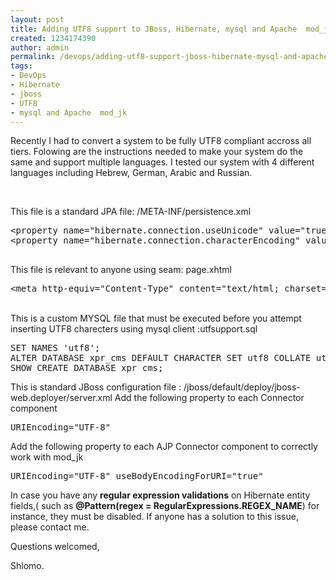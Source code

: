 ```yaml
---
layout: post
title: Adding UTF8 support to JBoss, Hibernate, mysql and Apache  mod_jk
created: 1234174390
author: admin
permalink: /devops/adding-utf8-support-jboss-hibernate-mysql-and-apache-mod-jk
tags:
- DevOps
- Hibernate
- jboss
- UTF8
- mysql and Apache  mod_jk
---
```

<p>Recently I had to convert a system to be fully UTF8 compliant accross all tiers. Folowing are the instructions needed to make your system do the same and support multiple languages. I tested our system with 4 different languages including Hebrew, German, Arabic and Russian.</p>
<p>&nbsp;</p>
<p>This file is a standard JPA file: /META-INF/persistence.xml</p>
<pre>
&lt;property name=&quot;hibernate.connection.useUnicode&quot; value=&quot;true&quot;/&gt;
&lt;property name=&quot;hibernate.connection.characterEncoding&quot; value=&quot;UTF-8&quot; /&gt;

</pre>
<p>This file is relevant to anyone using seam: page.xhtml</p>
<pre>
&lt;meta http-equiv=&quot;Content-Type&quot; content=&quot;text/html; charset=utf-8&quot;&gt;&lt;/meta&gt;
</pre>
<p><br />
	This is a custom MYSQL file that must be executed before you attempt inserting UTF8 charecters using mysql client&nbsp;:utfsupport.sql</p>
<pre>
SET NAMES &#39;utf8&#39;;
ALTER DATABASE xpr_cms DEFAULT CHARACTER SET utf8 COLLATE utf8_general_ci;
SHOW CREATE DATABASE xpr_cms;
</pre>
<p>This is standard JBoss configuration file&nbsp;: /jboss/default/deploy/jboss-web.deployer/server.xml Add the following property to each Connector component</p>
<pre>
URIEncoding=&quot;UTF-8&quot;
</pre>
<p>Add the following property to each AJP Connector component to correctly work with mod_jk</p>
<pre>
URIEncoding=&quot;UTF-8&quot; useBodyEncodingForURI=&quot;true&quot;
</pre>
<p>In case you have any <b>regular expression validations</b> on Hibernate entity fields,( such as <strong>@Pattern(regex = RegularExpressions.REGEX_NAME</strong>) for instance, they must be disabled. If anyone has a solution to this issue, please contact me.</p>
<p>Questions welcomed,</p>
<p>Shlomo.</p>
